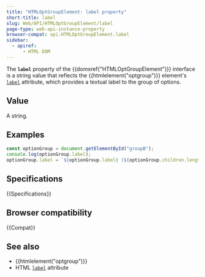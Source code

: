 ```yaml
---
title: "HTMLOptGroupElement: label property"
short-title: label
slug: Web/API/HTMLOptGroupElement/label
page-type: web-api-instance-property
browser-compat: api.HTMLOptGroupElement.label
sidebar:
  - apiref:
      - HTML DOM
---
```


The **`label`** property of the {{domxref("HTMLOptGroupElement")}} interface is a string value that reflects the {{htmlelement("optgroup")}} element's [`label`](/en-US/docs/Web/HTML/Reference/Elements/optgroup#label) attribute, which provides a textual label to the group of options.

## Value

A string.

## Examples

```js
const optionGroup = document.getElementById("groupB");
console.log(optionGroup.label);
optionGroup.label = `${optionGroup.label} (${optionGroup.children.length})`;
```

## Specifications

{{Specifications}}

## Browser compatibility

{{Compat}}

## See also

- {{htmlelement("optgroup")}}
- HTML [`label`](/en-US/docs/Web/HTML/Reference/Elements/optgroup#label) attribute
